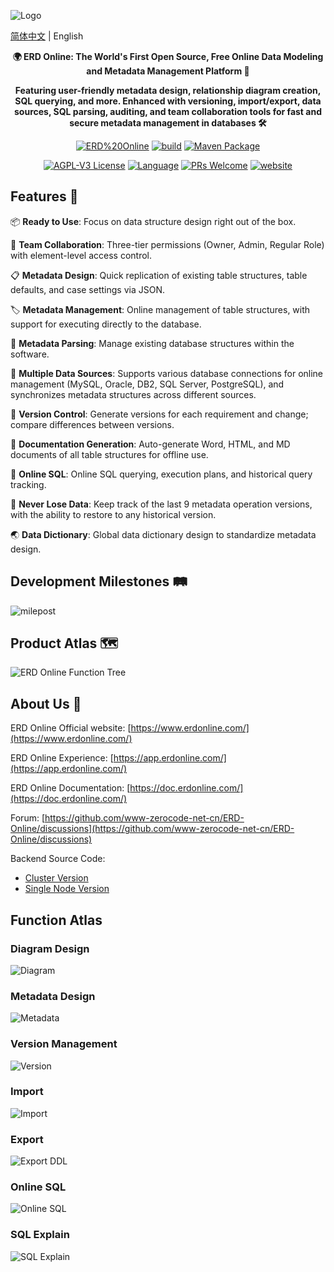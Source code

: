 ![Logo](/img/logo.png)

[简体中文](/README.md) | English


<p align="center"><strong>🌍 ERD Online: The World's First Open Source, Free Online Data Modeling and Metadata Management Platform 🚀</strong></p>
<p align="center"><strong>Featuring user-friendly metadata design, relationship diagram creation, SQL querying, and more. Enhanced with versioning, import/export, data sources, SQL parsing, auditing, and team collaboration tools for fast and secure metadata management in databases 🛠️</strong></p>

<p align="center">
<a href="https://github.com/www-zerocode-net-cn/ERD-Online"><img alt="ERD%20Online" src="https://img.shields.io/badge/zerocode-ERD%20Online-brightgreen"></a>
<a href="https://github.com/www-zerocode-net-cn/ERD-Online/actions/workflows/ci.yml"><img alt="build" src="https://img.shields.io/github/actions/workflow/status/www-zerocode-net-cn/ERD-Online/ci.yml?branch=main&style=flat-square"></a>
<a href="https://mvnrepository.com/artifact/com.java2e/martin-extension-ncnb"><img alt="Maven Package" src="https://img.shields.io/maven-metadata/v?metadataUrl=https%3A%2F%2Frepo1.maven.org%2Fmaven2%2Fcom%2Fjava2e%2Fmartin-extension-ncnb%2Fmaven-metadata.xml"></a>
</p>

<p align="center">
<a href="https://github.com/www-zerocode-net-cn/ERD-Online/blob/master/LICENSE"><img src="https://img.shields.io/github/license/www-zerocode-net-cn/ERD-Online?style=flat-square" alt="AGPL-V3 License"></a>
<a href="https://www.typescriptlang.org"><img alt="Language" src="https://img.shields.io/badge/language-TypeScript-blue.svg?style=flat-square"></a>
<a href="https://github.com/www-zerocode-net-cn/ERD-Online/pulls"><img alt="PRs Welcome" src="https://img.shields.io/badge/PRs-Welcome-brightgreen.svg?style=flat-square"></a>
<a href="https://www.erdonline.com"><img alt="website" src="https://img.shields.io/static/v1?label=&labelColor=505050&message=website&color=0076D6&style=flat-square&logo=google-chrome&logoColor=0076D6"></a>
</p>

## Features 🌟

📦 **Ready to Use**: Focus on data structure design right out of the box.

🌱 **Team Collaboration**: Three-tier permissions (Owner, Admin, Regular Role) with element-level access control.

📋 **Metadata Design**: Quick replication of existing table structures, table defaults, and case settings via JSON.

🏷 **Metadata Management**: Online management of table structures, with support for executing directly to the database.

🎨 **Metadata Parsing**: Manage existing database structures within the software.

📱 **Multiple Data Sources**: Supports various database connections for online management (MySQL, Oracle, DB2, SQL Server, PostgreSQL), and synchronizes metadata structures across different sources.

📡 **Version Control**: Generate versions for each requirement and change; compare differences between versions.

🎉 **Documentation Generation**: Auto-generate Word, HTML, and MD documents of all table structures for offline use.

💯 **Online SQL**: Online SQL querying, execution plans, and historical query tracking.

🧲 **Never Lose Data**: Keep track of the last 9 metadata operation versions, with the ability to restore to any historical version.

🌏 **Data Dictionary**: Global data dictionary design to standardize metadata design.

## Development Milestones 🛤️

![milepost](/img/milepost.png)

## Product Atlas 🗺️
![ERD Online Function Tree](https://user-images.githubusercontent.com/26294919/230535866-1936a1aa-099b-4b75-80ba-442c2c22cf55.png)

## About Us 🤝

ERD Online Official website: [https://www.erdonline.com/](https://www.erdonline.com/)

ERD Online Experience: [https://app.erdonline.com/](https://app.erdonline.com/)

ERD Online Documentation: [https://doc.erdonline.com/](https://doc.erdonline.com/)

Forum: [https://github.com/www-zerocode-net-cn/ERD-Online/discussions](https://github.com/www-zerocode-net-cn/ERD-Online/discussions)

Backend Source Code:
- [Cluster Version](https://github.com/www-zerocode-net-cn/martin-framework)
- [Single Node Version](https://gitee.com/MARTIN-88/erd-apis)

## Function Atlas

### Diagram Design
![Diagram](/img/relation.png)

### Metadata Design
![Metadata](/img/table.png)

### Version Management
![Version](/img/version.png)

### Import
![Import](/img/import.png)

### Export
![Export DDL](/img/export.png)

### Online SQL
![Online SQL](/img/query.png)

### SQL Explain
![SQL Explain](/img/explain.png)





 
